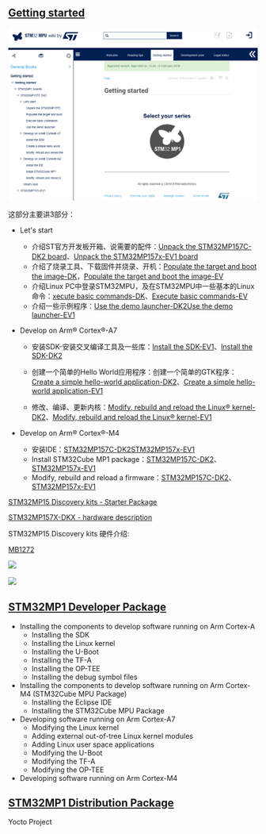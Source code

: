 ## [Getting started](https://wiki.st.com/stm32mpu/wiki/Getting_star)

![](wiki_img/get_start.png)


这部分主要讲3部分：
* Let's start
    * 介绍ST官方开发板开箱、说需要的配件：[Unpack the STM32MP157C-DK2 board](https://wiki.st.com/stm32mpu/wiki/Getting_started/STM32MP1_boards/STM32MP157C-DK2/Let%27s_start/Unpack_the_STM32MP157C-DK2_board)、[Unpack the STM32MP157x-EV1 board](https://wiki.st.com/stm32mpu/wiki/Getting_started/STM32MP1_boards/STM32MP157x-EV1/Let%27s_start/Unpack_the_STM32MP157x-EV1_board)
    * 介绍了烧录工具、下载固件并烧录、开机：[Populate the target and boot the image-DK](https://wiki.st.com/stm32mpu/wiki/Getting_started/STM32MP1_boards/STM32MP157C-DK2/Let%27s_start/Populate_the_target_and_boot_the_image)，[Populate the target and boot the image-EV](https://wiki.st.com/stm32mpu/wiki/Getting_started/STM32MP1_boards/STM32MP157x-EV1/Let%27s_start/Populate_the_target_and_boot_the_image)
    * 介绍Linux PC中登录STM32MPU，及在STM32MPU中一些基本的Linux命令：[xecute basic commands-DK](https://wiki.st.com/stm32mpu/wiki/Getting_started/STM32MP1_boards/STM32MP157C-DK2/Let%27s_start/Execute_basic_commands)、[Execute basic commands-EV](https://wiki.st.com/stm32mpu/wiki/Getting_started/STM32MP1_boards/STM32MP157x-EV1/Let%27s_start/Execute_basic_commands)
    * 介绍一些示例程序：[Use the demo launcher-DK2](hhttps://wiki.st.com/stm32mpu/wiki/Getting_started/STM32MP1_boards/STM32MP157C-DK2/Let%27s_start/Use_the_demo_launcher)[Use the demo launcher-EV1](https://wiki.st.com/stm32mpu/wiki/Getting_started/STM32MP1_boards/STM32MP157x-EV1/Let%27s_start/Use_the_demo_launcher)

* Develop on Arm® Cortex®-A7
    * 安装SDK-安装交叉编译工具及一些库：[Install the SDK-EV1](https://wiki.st.com/stm32mpu/wiki/Getting_started/STM32MP1_boards/STM32MP157x-EV1/Develop_on_Arm%C2%AE_Cortex%C2%AE-A7/Install_the_SDK)、[Install the SDK-DK2](https://wiki.st.com/stm32mpu/wiki/Getting_started/STM32MP1_boards/STM32MP157C-DK2/Develop_on_Arm%C2%AE_Cortex%C2%AE-A7/Install_the_SDK)
    
    * 创建一个简单的Hello World应用程序：创建一个简单的GTK程序：[Create a simple hello-world application-DK2](https://wiki.st.com/stm32mpu/wiki/Getting_started/STM32MP1_boards/STM32MP157C-DK2/Develop_on_Arm%C2%AE_Cortex%C2%AE-A7/Create_a_simple_hello-world_application)、[Create a simple hello-world application-EV1](https://wiki.st.com/stm32mpu/wiki/Getting_started/STM32MP1_boards/STM32MP157x-EV1/Develop_on_Arm%C2%AE_Cortex%C2%AE-A7/Create_a_simple_hello-world_application)
    * 修改、编译、更新内核：[Modify, rebuild and reload the Linux® kernel-DK2](https://wiki.st.com/stm32mpu/wiki/Getting_started/STM32MP1_boards/STM32MP157C-DK2/Develop_on_Arm%C2%AE_Cortex%C2%AE-A7/Modify,_rebuild_and_reload_the_Linux%C2%AE_kernel)、[Modify, rebuild and reload the Linux® kernel-EV1](https://wiki.st.com/stm32mpu/wiki/Getting_started/STM32MP1_boards/STM32MP157x-EV1/Develop_on_Arm%C2%AE_Cortex%C2%AE-A7/Modify,_rebuild_and_reload_the_Linux%C2%AE_kernel)

* Develop on Arm® Cortex®-M4
    * 安装IDE：[STM32MP157C-DK2](https://wiki.st.com/stm32mpu/wiki/Getting_started/STM32MP1_boards/STM32MP157C-DK2/Develop_on_Arm%C2%AE_Cortex%C2%AE-M4/Install_the_IDE)[STM32MP157x-EV1](https://wiki.st.com/stm32mpu/wiki/Getting_started/STM32MP1_boards/STM32MP157x-EV1/Develop_on_Arm%C2%AE_Cortex%C2%AE-M4/Install_the_IDE)
    * Install STM32Cube MP1 package：[STM32MP157C-DK2](https://wiki.st.com/stm32mpu/wiki/Getting_started/STM32MP1_boards/STM32MP157C-DK2/Develop_on_Arm%C2%AE_Cortex%C2%AE-M4/Install_STM32Cube_MP1_package)、[STM32MP157x-EV1](https://wiki.st.com/stm32mpu/wiki/Getting_started/STM32MP1_boards/STM32MP157x-EV1/Develop_on_Arm%C2%AE_Cortex%C2%AE-M4/Install_STM32Cube_MP1_package)
    * Modify, rebuild and reload a firmware：[STM32MP157C-DK2](https://wiki.st.com/stm32mpu/wiki/Getting_started/STM32MP1_boards/STM32MP157C-DK2/Develop_on_Arm%C2%AE_Cortex%C2%AE-M4/Modify,_rebuild_and_reload_a_firmware)、[STM32MP157x-EV1](https://wiki.st.com/stm32mpu/wiki/Getting_started/STM32MP1_boards/STM32MP157x-EV1/Develop_on_Arm%C2%AE_Cortex%C2%AE-M4/Modify,_rebuild_and_reload_a_firmware)


[STM32MP15 Discovery kits - Starter Package](https://wiki.st.com/stm32mpu/wiki/STM32MP15_Discovery_kits_-_Starter_Package)

[STM32MP157X-DKX - hardware description](https://wiki.st.com/stm32mpu/wiki/STM32MP157X-DKX_-_hardware_description)

STM32MP15 Discovery kits 硬件介绍:

[MB1272](https://wiki.st.com/stm32mpu/wiki/MB1272)

![](https://wiki.st.com/stm32mpu/nsfr_img_auth.php/thumb/8/8d/MB1272_front_side.png/800px-MB1272_front_side.png)

![](https://wiki.st.com/stm32mpu/nsfr_img_auth.php/thumb/8/8e/MB1272_back_side.png/800px-MB1272_back_side.png)

 

## [STM32MP1 Developer Package](https://wiki.st.com/stm32mpu/wiki/STM32MP1_Developer_Package)
* Installing the components to develop software running on Arm Cortex-A
    * Installing the SDK
    * Installing the Linux kernel
    * Installing the U-Boot
    * Installing the TF-A
    * Installing the OP-TEE
    * Installing the debug symbol files
*  Installing the components to develop software running on Arm Cortex-M4 (STM32Cube MPU Package)
    *  Installing the Eclipse IDE
    *  Installing the STM32Cube MPU Package
* Developing software running on Arm Cortex-A7
    * Modifying the Linux kernel
    * Adding external out-of-tree Linux kernel modules
    * Adding Linux user space applications
    * Modifying the U-Boot
    *  Modifying the TF-A
    *   Modifying the OP-TEE
*  Developing software running on Arm Cortex-M4

## [STM32MP1 Distribution Package](https://wiki.st.com/stm32mpu/wiki/STM32MP1_Distribution_Package)
Yocto Project